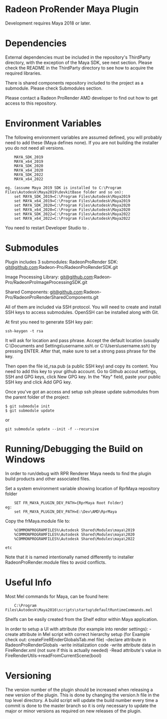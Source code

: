 # Radeon ProRender Maya Plugin

Development requires Maya 2018 or later.

Dependencies
============

External dependencies must be included in the repository's ThirdParty directory, with the exception of the Maya SDK, see next section.
Please check the README in the ThirdParty directory to see  how to acquire the required libraries.

There is shared components repository included to the project as a submodule. Please check Submodules section.

Please contact a Radeon ProRender AMD developer to find out how to get access to this repository.

Environment Variables
=====================

The following environment variables are assumed defined, you will probably need to add these (Maya defines none).
If you are not building the installer you do not need all versions.

```
	MAYA_SDK_2019
	MAYA_x64_2019
	MAYA_SDK_2020
	MAYA_x64_2020
	MAYA_SDK_2022
	MAYA_x64_2022

eg. (assume Maya 2019 SDK is installed to C:\Program Files\Autodesk\Maya2019\devkitBase folder and so on):
	set MAYA_SDK_2019=C:\Program Files\Autodesk\Maya2019
	set MAYA_x64_2019=C:\Program Files\Autodesk\Maya2019
	set MAYA_SDK_2020=C:\Program Files\Autodesk\Maya2020
	set MAYA_x64_2020=C:\Program Files\Autodesk\Maya2020
	set MAYA_SDK_2022=C:\Program Files\Autodesk\Maya2022
	set MAYA_x64_2022=C:\Program Files\Autodesk\Maya2022
```

You need to restart Developer Studio to .

Submodules
=====================
Plugin includes 3 submodules:
RadeonProRender SDK:
git@github.com:Radeon-Pro/RadeonProRenderSDK.git

Image Processing Library:
git@github.com:Radeon-Pro/RadeonProImageProcessingSDK.git

Shared Components:
git@github.com:Radeon-Pro/RadeonProRenderSharedComponents.git

All of them are included via SSH protocol. You will need to create and install SSH keys
to access submodules. OpenSSH can be installed along with Git.

At first you need to generate SSH key pair:

```
ssh-keygen -t rsa

```
It will ask for location and pass phrase. Accept the default location (usually C:\Documents and Settings\username\.ssh\ or
C:\Users\username\.ssh) by pressing ENTER. After that, make sure to set a strong pass phrase for the key.

Then open the file id_rsa.pub (a public SSH key) and copy its content. You need to add this key to your github account.
Go to Github accout settings, SSH and GPG keys, click New GPG key. In the "Key" field, paste your public SSH key and
click Add GPG key.



Once you've got an access and setup ssh please update submodules from the parent folder of the project:

```
$ git submodule init
$ git submodule update

```

or 

`git submodule update --init -f --recursive`


Running/Debugging the Build on Windows
======================================

In order to run/debug with RPR Renderer Maya needs to find the plugin build products and other associated files.

Set a system environment variable showing location of RprMaya repository folder

```
	SET FR_MAYA_PLUGIN_DEV_PATH={RprMaya Root Folder}
eg:
	set FR_MAYA_PLUGIN_DEV_PATH=E:\Dev\AMD\RprMaya
```

Copy the frMaya.module file to:

```
	%COMMONPROGRAMFILES%\Autodesk Shared\Modules\maya\2019
	%COMMONPROGRAMFILES%\Autodesk Shared\Modules\maya\2020
	%COMMONPROGRAMFILES%\Autodesk Shared\Modules\maya\2022
```
	etc

Note that it is named intentionally named differently to installer RadeonProRender.module files to avoid conflicts.

Useful Info
===========

Most Mel commands for Maya, can be found here:

```
	C:\Program Files\Autodesk\Maya2016\scripts\startup\defaultRuntimeCommands.mel
```

Shelfs can be easily created from the Shelf editor within Maya application.

In order to setup a UI with attribute (for example into render settings):
-create attribute in Mel script with correct hierarchy setup (for Example check out: createFireREnderGlobalsTab.mel file)
-declare attribute in RadeonProRenderGlobals
-write initialization code
-write attribute data in FireRender.xml (not sure if this is actually needed)
-Read attribute's value in FireRenderUtils->readFromCurrentScene(bool)

Versioning
==========

The version number of the plugin should be increased when releasing a new version of the plugin. This is done by
changing the version.h file in the top level directory. A build script will update the build number every time
a commit is done to the master branch so it is only necessary to update the major or minor versions as required
on new releases of the plugin.

